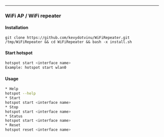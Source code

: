 ---

### WiFi AP / WiFi repeater

#### Installation
```baah
git clone https://github.com/kevydotvinu/WiFiRepeater.git /tmp/WiFiRepeater && cd WiFiRepeater && bash -x install.sh
```

#### Start hotspot
```bash
hotspot start <interface name>
Example: hotspot start wlan0
```

#### Usage
```bash
* Help  
hotspot --help
* Start  
hotspot start <interface name>
* Stop  
hotspot start <interface name>
* Status  
hotspot start <interface name>
* Reset  
hotspot reset <interface name>
```
